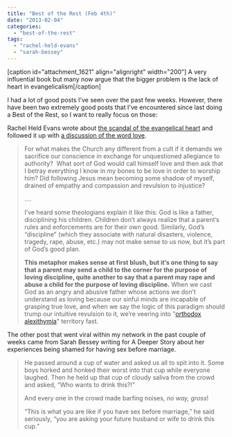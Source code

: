 ```yaml
---
title: "Best of the Rest (Feb 4th)"
date: "2013-02-04"
categories: 
  - "best-of-the-rest"
tags: 
  - "rachel-held-evans"
  - "sarah-bessey"
---
```


\[caption id="attachment\_1621" align="alignright" width="200"\][](http://www.anabaptistredux.com/wp-content/uploads/2013/02/220px-NollScandalCover.jpg) A very influential book but many now argue that the bigger problem is the lack of heart in evangelicalism\[/caption\]

I had a lot of good posts I've seen over the past few weeks. However, there have been two extremely good posts that I've encountered since last doing a Best of the Rest, so I want to really focus on those:

Rachel Held Evans wrote about [the scandal of the evangelical heart](http://rachelheldevans.com/blog/scandal-evangelical-heart "The Scandal of the Evangelical Heart") and followed it up with [a discussion of the word love](http://rachelheldevans.com/blog/love-word-means "Love: You keep using that word. I don't think it means what you think it means.").

> For what makes the Church any different from a cult if it demands we sacrifice our conscience in exchange for unquestioned allegiance to authority?  What sort of God would call himself love and then ask that I betray everything I know in my bones to be love in order to worship him? Did following Jesus mean becoming some shadow of myself, drained of empathy and compassion and revulsion to injustice?
> 
> ....
> 
> <!--more-->I’ve heard some theologians explain it like this: God is like a father, disciplining his children. Children don’t always realize that a parent’s rules and enforcements are for their own good. Similarly, God’s “discipline” (which they associate with natural disasters, violence, tragedy, rape, abuse, etc.) may not make sense to us now, but it’s part of God’s good plan.
> 
> **This metaphor makes sense at first blush, but it’s one thing to say that a parent may send a child to the corner for the purpose of loving discipline, quite another to say that a parent may rape and abuse a child for the purpose of loving discipline.** When we cast God as an angry and abusive father whose actions we don’t understand as loving because our sinful minds are incapable of grasping true love, and when we say the logic of this paradigm should trump our intuitive revulsion to it, we’re veering into "[orthodox alexithymia](http://rachelheldevans.com/blog/scandal-evangelical-heart)" territory fast.

The other post that went viral within my network in the past couple of weeks came from Sarah Bessey writing for A Deeper Story about her experiences being shamed for having sex before marriage.

> He passed around a cup of water and asked us all to spit into it. Some boys horked and honked their worst into that cup while everyone laughed. Then he held up that cup of cloudy saliva from the crowd and asked, “Who wants to drink this?!”
> 
> And every one in the crowd made barfing noises, _no way, gross_!
> 
> “This is what you are like if you have sex before marriage,” he said seriously, “you are asking your future husband or wife to drink this cup.”
